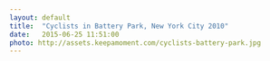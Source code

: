 ```yaml
---
layout: default
title:  "Cyclists in Battery Park, New York City 2010"
date:   2015-06-25 11:51:00
photo: http://assets.keepamoment.com/cyclists-battery-park.jpg
---
```

